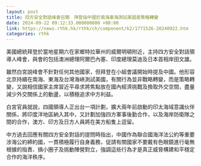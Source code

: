 ```yaml
---
layout: post
title: 四方安全對話峰會召開　拜登指中國於南海東海測試美國是策略轉變
date: 2024-09-22 09:12:33.000000000 +08:00
link: https://news.rthk.hk/rthk/ch/component/k2/1771526-20240922.htm
categories: rthk
---
```


美國總統拜登於當地星期六在家鄉特拉華州的威爾明頓附近，主持四方安全對話領導人峰會，與會的包括澳洲總理阿爾巴內塞、印度總理莫迪及日本首相岸田文雄。

雖然白宮說峰會不針對任何其他國家，但拜登在小組會議開始時提及中國。他形容北京持續在南海、東海及台灣海峽測試美國，有關行為並非戰略轉變，而是策略轉變，又說相信國家主席習近平尋求將焦點放在國內經濟挑戰及換取外交空間，盡量減少外交關係上的動盪，以積極追求中方利益。

白宮官員就說，四國領導人正出台一項計劃，擴大兩年前啟動的印太海域意識伙伴關係，將印度洋地區納入其中，又計劃加強四方軍事後勤合作，以及海岸防衛隊之間的合作，澳方、印方及日方人員將在美方船隻上逗留。

中方過去回應有關四方安全對話的提問時指出，中國作為聯合國海洋法公約等重要涉海公約締約國，一貫積極履行自身義務，促請有關國家不要戴有色眼鏡進行毫無根據的指責、搞小圈子及挑動陣營對立，強調這些行為才是真正威脅構建和平穩定合作的海洋秩序。
